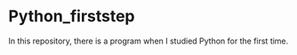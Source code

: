 # Python_firststep
In this repository, there is a program when I studied Python for the first time.

